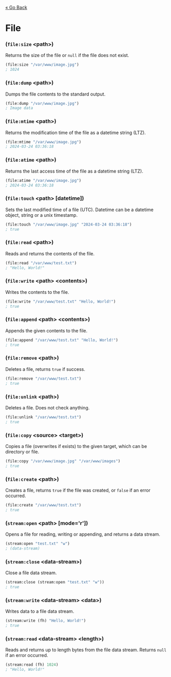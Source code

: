 [&laquo; Go Back](./README.md)
# File


### (`file:size` \<path>)
Returns the size of the file or `null` if the file does not exist.
```lisp
(file:size "/var/www/image.jpg")
; 1024
```

### (`file:dump` \<path>)
Dumps the file contents to the standard output.
```lisp
(file:dump "/var/www/image.jpg")
; Image data
```

### (`file:mtime` \<path>)
Returns the modification time of the file as a datetime string (LTZ).
```lisp
(file:mtime "/var/www/image.jpg")
; 2024-03-24 03:36:18
```

### (`file:atime` \<path>)
Returns the last access time of the file as a datetime string (LTZ).
```lisp
(file:atime "/var/www/image.jpg")
; 2024-03-24 03:36:18
```

### (`file:touch` \<path> [datetime])
Sets the last modified time of a file (UTC). Datetime can be a datetime object, string or a unix timestamp.
```lisp
(file:touch "/var/www/image.jpg" "2024-03-24 03:36:18")
; true
```

### (`file:read` \<path>)
Reads and returns the contents of the file.
```lisp
(file:read "/var/www/test.txt")
; "Hello, World!"
```

### (`file:write` \<path> \<contents>)
Writes the contents to the file.
```lisp
(file:write "/var/www/test.txt" "Hello, World!")
; true
```

### (`file:append` \<path> \<contents>)
Appends the given contents to the file.
```lisp
(file:append "/var/www/test.txt" "Hello, World!")
; true
```

### (`file:remove` \<path>)
Deletes a file, returns `true` if success.
```lisp
(file:remove "/var/www/test.txt")
; true
```

### (`file:unlink` \<path>)
Deletes a file. Does not check anything.
```lisp
(file:unlink "/var/www/test.txt")
; true
```

### (`file:copy` \<source> \<target>)
Copies a file (overwrites if exists) to the given target, which can be directory or file.
```lisp
(file:copy "/var/www/image.jpg" "/var/www/images")
; true
```

### (`file:create` \<path>)
Creates a file, returns `true` if the file was created, or `false` if an error occurred.
```lisp
(file:create "/var/www/test.txt")
; true
```

### (`stream:open` \<path> [mode='r'])
Opens a file for reading, writing or appending, and returns a data stream.
```lisp
(stream:open "test.txt" "w")
; (data-stream)
```

### (`stream:close` \<data-stream>)
Close a file data stream.
```lisp
(stream:close (stream:open "test.txt" "w"))
; true
```

### (`stream:write` \<data-stream> \<data>)
Writes data to a file data stream.
```lisp
(stream:write (fh) "Hello, World!")
; true
```

### (`stream:read` \<data-stream> \<length>)
Reads and returns up to length bytes from the file data stream. Returns `null` if an error occurred.
```lisp
(stream:read (fh) 1024)
; "Hello, World!"
```
